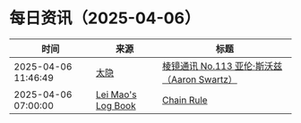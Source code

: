﻿# 每日资讯（2025-04-06）

|时间|来源|标题|
|---|---|---|
|2025-04-06 11:46:49|[太隐](https://wangyurui.com/feed.xml)|[棱镜通讯 No.113 亚伦·斯沃兹（Aaron Swartz）](https://wangyurui.com/posts/leng-jing-tong-xun-no-113-ya-lun-si-wo-zi-aaron-e760e0ca)|
|2025-04-06 07:00:00|[Lei Mao's Log Book](https://leimao.github.io/atom.xml)|[Chain Rule](https://leimao.github.io/blog/Chain-Rule/)|
